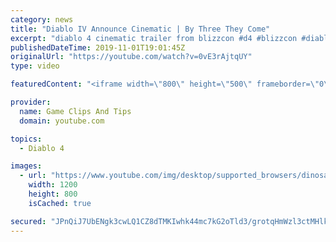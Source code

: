 ```yaml
---
category: news
title: "Diablo IV Announce Cinematic | By Three They Come"
excerpt: "diablo 4 cinematic trailer from blizzcon #d4 #blizzcon #diablo."
publishedDateTime: 2019-11-01T19:01:45Z
originalUrl: "https://youtube.com/watch?v=0vE3rAjtqUY"
type: video

featuredContent: "<iframe width=\"800\" height=\"500\" frameborder=\"0\" src=\"https://www.youtube.com/embed/0vE3rAjtqUY\" allow=\"accelerometer; autoplay; encrypted-media; gyroscope; picture-in-picture\" allowfullscreen></iframe>"

provider:
  name: Game Clips And Tips
  domain: youtube.com

topics:
  - Diablo 4

images:
  - url: "https://www.youtube.com/img/desktop/supported_browsers/dinosaur.png"
    width: 1200
    height: 800
    isCached: true

secured: "JPnQiJ7UbENgk3cwLQ1CZ8dTMKIwhk44mc7kG2oTld3/grotqHmWzl3ctMHlkTSIPWZawL9Lfauzh/hAGxdruhjzoDrKfa894LI/7R0lNhGaOlTUNDb2Kowou6LSVHUS9E4idLkhiqQ8HX52j9sdil0OHXiHiktnN06Bx+VLfbr6fu+IpzWRE6GPRSjRvXdpsCaVw9lvlDNWjC90YPJjk71qtzlun6hMpvg8F1tECkl5E98wkeyU5Q+V0vkdpoDJG1pqAiZmuLq4nvpJqyZBkbUpMu9H8dFfoOZ+Kkw9pJ3CWcku+9S4Lh9+X4xOnp4ZBH71tI+atJh9z0XRlFAkxI0Tnjjh5aHKGyl8HVy4ZPkdLSrIxhnfBCvC7WVDHircxGCOyYusVP7ptYLnc2D+mw==;t8TDc59zDXrZ5uc1BF7YyQ=="
---
```



